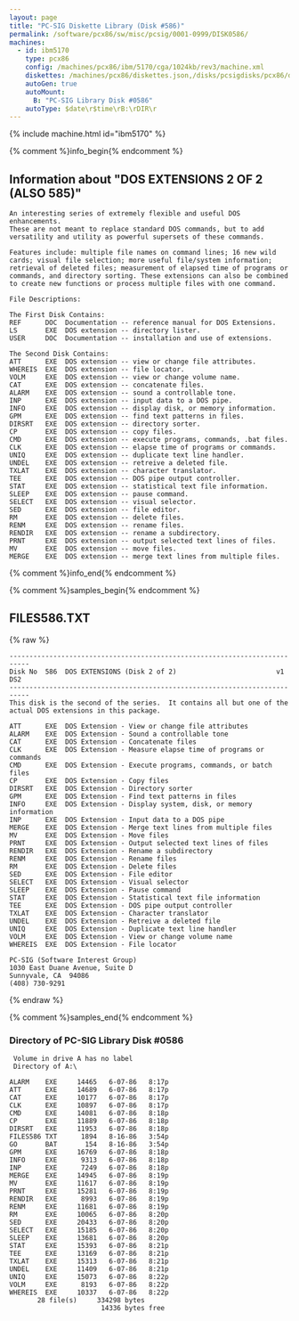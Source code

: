 ```yaml
---
layout: page
title: "PC-SIG Diskette Library (Disk #586)"
permalink: /software/pcx86/sw/misc/pcsig/0001-0999/DISK0586/
machines:
  - id: ibm5170
    type: pcx86
    config: /machines/pcx86/ibm/5170/cga/1024kb/rev3/machine.xml
    diskettes: /machines/pcx86/diskettes.json,/disks/pcsigdisks/pcx86/diskettes.json
    autoGen: true
    autoMount:
      B: "PC-SIG Library Disk #0586"
    autoType: $date\r$time\rB:\rDIR\r
---
```


{% include machine.html id="ibm5170" %}

{% comment %}info_begin{% endcomment %}

## Information about "DOS EXTENSIONS 2 OF 2 (ALSO 585)"

    An interesting series of extremely flexible and useful DOS enhancements.
    These are not meant to replace standard DOS commands, but to add
    versatility and utility as powerful supersets of these commands.
    
    Features include: multiple file names on command lines; 16 new wild
    cards; visual file selection; more useful file/system information;
    retrieval of deleted files; measurement of elapsed time of programs or
    commands, and directory sorting. These extensions can also be combined
    to create new functions or process multiple files with one command.
    
    File Descriptions:
    
    The First Disk Contains:
    REF      DOC  Documentation -- reference manual for DOS Extensions.
    LS       EXE  DOS extension -- directory lister.
    USER     DOC  Documentation -- installation and use of extensions.
    
    The Second Disk Contains:
    ATT      EXE  DOS extension -- view or change file attributes.
    WHEREIS  EXE  DOS extension -- file locator.
    VOLM     EXE  DOS extension -- view or change volume name.
    CAT      EXE  DOS extension -- concatenate files.
    ALARM    EXE  DOS extension -- sound a controllable tone.
    INP      EXE  DOS extension -- input data to a DOS pipe.
    INFO     EXE  DOS extension -- display disk, or memory information.
    GPM      EXE  DOS extension -- find text patterns in files.
    DIRSRT   EXE  DOS extension -- directory sorter.
    CP       EXE  DOS extension -- copy files.
    CMD      EXE  DOS extension -- execute programs, commands, .bat files.
    CLK      EXE  DOS extension -- elapse time of programs or commands.
    UNIQ     EXE  DOS extension -- duplicate text line handler.
    UNDEL    EXE  DOS extension -- retreive a deleted file.
    TXLAT    EXE  DOS extension -- character translator.
    TEE      EXE  DOS extension -- DOS pipe output controller.
    STAT     EXE  DOS extension -- statistical text file information.
    SLEEP    EXE  DOS extension -- pause command.
    SELECT   EXE  DOS extension -- visual selector.
    SED      EXE  DOS extension -- file editor.
    RM       EXE  DOS extension -- delete files.
    RENM     EXE  DOS extension -- rename files.
    RENDIR   EXE  DOS extension -- rename a subdirectory.
    PRNT     EXE  DOS extension -- output selected text lines of files.
    MV       EXE  DOS extension -- move files.
    MERGE    EXE  DOS extension -- merge text lines from multiple files.
{% comment %}info_end{% endcomment %}

{% comment %}samples_begin{% endcomment %}

## FILES586.TXT

{% raw %}
```
---------------------------------------------------------------------------
Disk No  586  DOS EXTENSIONS (Disk 2 of 2)                         v1 DS2
---------------------------------------------------------------------------
This disk is the second of the series.  It contains all but one of the
actual DOS extensions in this package.
 
ATT      EXE  DOS Extension - View or change file attributes
ALARM    EXE  DOS Extension - Sound a controllable tone
CAT      EXE  DOS Extension - Concatenate files
CLK      EXE  DOS Extension - Measure elapse time of programs or commands
CMD      EXE  DOS Extension - Execute programs, commands, or batch files
CP       EXE  DOS Extension - Copy files
DIRSRT   EXE  DOS Extension - Directory sorter
GPM      EXE  DOS Extension - Find text patterns in files
INFO     EXE  DOS Extension - Display system, disk, or memory information
INP      EXE  DOS Extension - Input data to a DOS pipe
MERGE    EXE  DOS Extension - Merge text lines from multiple files
MV       EXE  DOS Extension - Move files
PRNT     EXE  DOS Extension - Output selected text lines of files
RENDIR   EXE  DOS Extension - Rename a subdirectory
RENM     EXE  DOS Extension - Rename files
RM       EXE  DOS Extension - Delete files
SED      EXE  DOS Extension - File editor
SELECT   EXE  DOS Extension - Visual selector
SLEEP    EXE  DOS Extension - Pause command
STAT     EXE  DOS Extension - Statistical text file information
TEE      EXE  DOS Extension - DOS pipe output controller
TXLAT    EXE  DOS Extension - Character translator
UNDEL    EXE  DOS Extension - Retreive a deleted file
UNIQ     EXE  DOS Extension - Duplicate text line handler
VOLM     EXE  DOS Extension - View or change volume name
WHEREIS  EXE  DOS Extension - File locator
 
PC-SIG (Software Interest Group)
1030 East Duane Avenue, Suite D
Sunnyvale, CA  94086
(408) 730-9291
```
{% endraw %}

{% comment %}samples_end{% endcomment %}

### Directory of PC-SIG Library Disk #0586

     Volume in drive A has no label
     Directory of A:\

    ALARM    EXE     14465   6-07-86   8:17p
    ATT      EXE     14689   6-07-86   8:17p
    CAT      EXE     10177   6-07-86   8:17p
    CLK      EXE     10897   6-07-86   8:17p
    CMD      EXE     14081   6-07-86   8:18p
    CP       EXE     11889   6-07-86   8:18p
    DIRSRT   EXE     11953   6-07-86   8:18p
    FILES586 TXT      1894   8-16-86   3:54p
    GO       BAT       154   8-16-86   3:54p
    GPM      EXE     16769   6-07-86   8:18p
    INFO     EXE      9313   6-07-86   8:18p
    INP      EXE      7249   6-07-86   8:18p
    MERGE    EXE     14945   6-07-86   8:19p
    MV       EXE     11617   6-07-86   8:19p
    PRNT     EXE     15281   6-07-86   8:19p
    RENDIR   EXE      8993   6-07-86   8:19p
    RENM     EXE     11681   6-07-86   8:19p
    RM       EXE     10065   6-07-86   8:20p
    SED      EXE     20433   6-07-86   8:20p
    SELECT   EXE     15185   6-07-86   8:20p
    SLEEP    EXE     13681   6-07-86   8:20p
    STAT     EXE     15393   6-07-86   8:21p
    TEE      EXE     13169   6-07-86   8:21p
    TXLAT    EXE     15313   6-07-86   8:21p
    UNDEL    EXE     11409   6-07-86   8:21p
    UNIQ     EXE     15073   6-07-86   8:22p
    VOLM     EXE      8193   6-07-86   8:22p
    WHEREIS  EXE     10337   6-07-86   8:22p
           28 file(s)     334298 bytes
                           14336 bytes free
